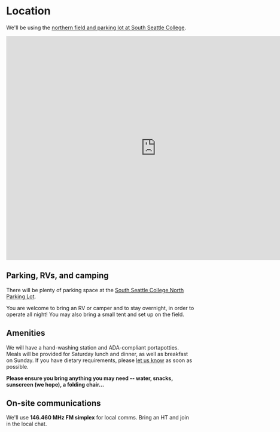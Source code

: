 # Location

We'll be using the [northern field and parking lot at South Seattle College](https://www.google.com/maps/place/47%C2%B033'00.7%22N+122%C2%B021'12.4%22W/@47.5501985,-122.3543562,377m/data=!3m2!1e3!4b1!4m6!3m5!1s0x0:0xf42750fd596c3bec!7e2!8m2!3d47.5501969!4d-122.3534362).

<iframe src="https://www.google.com/maps/embed?pb=!1m14!1m12!1m3!1d1381.3866155676035!2d-122.35398203931042!3d47.54977522844381!2m3!1f0!2f0!3f0!3m2!1i1024!2i768!4f13.1!5e1!3m2!1sen!2sus!4v1653586726136!5m2!1sen!2sus" width="800" height="600" style="border:0;" allowfullscreen="" loading="lazy" referrerpolicy="no-referrer-when-downgrade"></iframe>


## Parking, RVs, and camping

There will be plenty of parking space at the [South Seattle College North Parking Lot](https://www.google.com/maps/place/Parking+lot,+Seattle,+WA+98106/@47.5501985,-122.3543562,377m/data=!3m1!1e3!4m12!1m6!3m5!1s0x549041a5c3c28d3f:0x627082347c54d947!2sSSC+North+Parking+Lot!8m2!3d47.5507375!4d-122.3537583!3m4!1s0x549041a5b58ea18f:0x5c4ef87c7757bffa!8m2!3d47.5502826!4d-122.352202).

You are welcome to bring an RV or camper and to stay overnight, in order to operate all night! You may also bring a small tent and set up on the field.


## Amenities

We will have a hand-washing station and ADA-compliant portapotties. Meals will be provided for Saturday lunch and dinner, as well as breakfast on Sunday. If you have dietary requirements, please [let us know](../contact) as soon as possible.

**Please ensure you bring anything you may need -- water, snacks, sunscreen (we hope), a folding chair...**


## On-site communications

We'll use **146.460 MHz FM simplex** for local comms. Bring an HT and join in the local chat.
